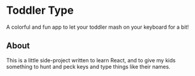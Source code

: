 # Toddler Type

A colorful and fun app to let your toddler mash on your keyboard for a bit!

## About

This is a little side-project written to learn React, and to give my kids
something to hunt and peck keys and type things like their names.
